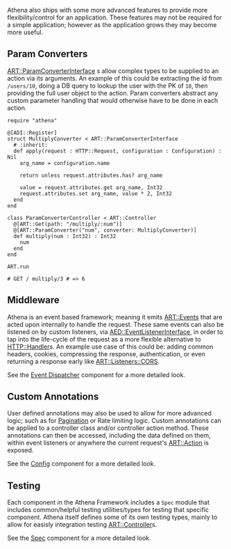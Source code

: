 Athena also ships with some more advanced features to provide more flexibility/control for an application.
These features may not be required for a simple application; however as the application grows they may become more useful.

## Param Converters

[ART::ParamConverterInterface](https://athena-framework.github.io/athena/Athena/Routing/ParamConverterInterface.html) s allow complex types to be supplied to an action via its arguments.
An example of this could be extracting the id from `/users/10`, doing a DB query to lookup the user with the PK of `10`, then providing the full user object to the action.
Param converters abstract any custom parameter handling that would otherwise have to be done in each action.

```crystal
require "athena"

@[ADI::Register]
struct MultiplyConverter < ART::ParamConverterInterface
  # :inherit:
  def apply(request : HTTP::Request, configuration : Configuration) : Nil
    arg_name = configuration.name

    return unless request.attributes.has? arg_name

    value = request.attributes.get arg_name, Int32
    request.attributes.set arg_name, value * 2, Int32
  end
end

class ParamConverterController < ART::Controller
  @[ART::Get(path: "/multiply/:num")]
  @[ART::ParamConverter("num", converter: MultiplyConverter)]
  def multiply(num : Int32) : Int32
    num
  end
end

ART.run

# GET / multiply/3 # => 6
```

## Middleware

Athena is an event based framework; meaning it emits [ART::Events](https://athena-framework.github.io/athena/Athena/Routing/Events.html) that are acted upon internally to handle the request.  These same events can also be listened on by custom listeners, via [AED::EventListenerInterface](https://athena-framework.github.io/athena/Athena/EventDispatcher/EventListenerInterface.html), in order to tap into the life-cycle of the request as a more flexible alternative to [HTTP::Handler](https://crystal-lang.org/api/HTTP/Handler.html)s.  An example use case of this could be: adding common headers, cookies, compressing the response, authentication, or even returning a response early like [ART::Listeners::CORS](https://athena-framework.github.io/athena/Athena/Routing/Listeners/CORS.html).

See the [Event Dispatcher](../components/event_dispatcher.md) component for a more detailed look.

## Custom Annotations

User defined annotations may also be used to allow for more advanced logic; such as for [Pagination](../cookbook/listeners.md#pagination) or Rate limiting logic.  Custom annotations can be applied to a controller class and/or controller action method.  These annotations can then be accessed, including the data defined on them, within event listeners or anywhere the current request's [ART::Action](https://athena-framework.github.io/athena/Athena/Routing/Action.html) is exposed.

See the [Config](../components/config.md) component for a more detailed look.

## Testing

Each component in the Athena Framework includes a `Spec` module that includes common/helpful testing utilities/types for testing that specific component.  Athena itself defines some of its own testing types, mainly to allow for easisly integration testing [ART::Controller](https://athena-framework.github.io/athena/Athena/Routing/Controller.html)s.

See the [Spec](../components/spec.md) component for a more detailed look.
